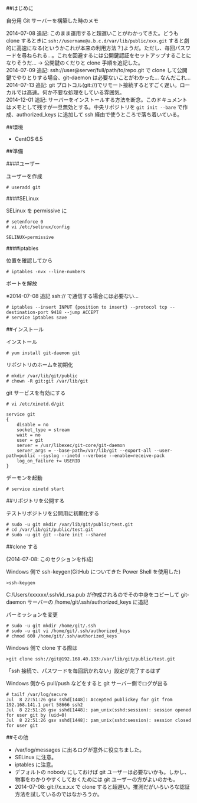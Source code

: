 ##はじめに

自分用 Git サーバーを構築した時のメモ

2014-07-08 追記: このまま運用すると超遅いことがわかってきた。どうも clone するときに `ssh://username@a.b.c.d/var/lib/public/xxx.git` すると劇的に高速になる(というかこれが本来の利用方法？)ようだ。ただし、毎回パスワードを尋ねられる...。これを回避するには公開鍵認証をセットアップすることになりそうだ... → 公開鍵のくだりと clone 手順を追記した。  
2014-07-09 追記: ssh://user@server/full/path/to/repo.git で clone して公開鍵でやりとりする場合、git-daemon は必要ないことがわかった... なんだこれ...  
2014-07-13 追記: git プロトコル(git://)でリモート接続するとすごく遅い。ローカルでは高速。何か不要な処理をしている雰囲気。  
2014-12-01 追記: サーバーをインストールする方法を断念。このドキュメントはメモとして残すが一旦無効とする。中央リポジトリを `git init --bare` で作成、authorized_keys に追加して ssh 経由で使うところで落ち着いている。

##環境

- CentOS 6.5

##準備

####ユーザー

ユーザーを作成
```
# useradd git
```

####SELinux

SELinux を permissive に
```
# setenforce 0
# vi /etc/selinux/config

SELINUX=permissive
```

####iptables

位置を確認してから
```
# iptables -nvx --line-numbers
```

ポートを解放  

※2014-07-08 追記 ssh:// で通信する場合には必要ない...

```
# iptables --insert INPUT {position to insert} --protocol tcp --destination-port 9418 --jump ACCEPT
# service iptables save
```



##インストール

インストール
```
# yum install git-daemon git
```

リポジトリのホームを初期化
```
# mkdir /var/lib/git/public
# chown -R git:git /var/lib/git
```

git サービスを有効にする

```
# vi /etc/xinetd.d/git

service git
{
    disable = no
    socket_type = stream
    wait = no
    user = git
    server = /usr/libexec/git-core/git-daemon
    server_args = --base-path=/var/lib/git --export-all --user-path=public --syslog --inetd --verbose --enable=receive-pack
    log_on_failure += USERID
}
```

デーモンを起動
```
# service xinetd start
```





##リポジトリを公開する

テストリポジトリを公開用に初期化する
```
# sudo -u git mkdir /var/lib/git/public/test.git
# cd /var/lib/git/public/test.git
# sudo -u git git --bare init --shared
```


##clone する

(2014-07-08: このセクションを作成)

Windows 側で ssh-keygen(GitHub についてきた Power Shell を使用した)
```
>ssh-keygen
```

C:/Users/xxxxxx/.ssh/id_rsa.pub が作成されるのでその中身をコピーして git-daemon サーバーの /home/git/.ssh/authorized_keys に追記

パーミッションを変更
```
# sudo -u git mkdir /home/git/.ssh
# sudo -u git vi /home/git/.ssh/authorized_keys
# chmod 600 /home/git/.ssh/authorized_keys
```

Windows 側で clone する際は
```
>git clone ssh://git@192.168.40.133:/var/lib/git/public/test.git
```

「ssh 接続で、パスワードを毎回訊かれない」設定が完了するはず  
  
Windows 側から pull/push などをすると git サーバー側でログが出る
```
# tailf /var/log/secure
Jul  8 22:51:26 gsv sshd[1448]: Accepted publickey for git from 192.168.141.1 port 58666 ssh2
Jul  8 22:51:26 gsv sshd[1448]: pam_unix(sshd:session): session opened for user git by (uid=0)
Jul  8 22:51:26 gsv sshd[1448]: pam_unix(sshd:session): session closed for user git
```



##その他

- /var/log/messages に出るログが意外に役立ちました。
- SELinux に注意。
- iptables に注意。
- デフォルトの nobody にしておけば git ユーザーは必要ないかも。しかし、物事をわかりやすくしておくためには git ユーザーの方がよいのかも。
- 2014-07-08: git://x.x.x.x で clone すると超遅い。推測だがいろいろな認証方法を試しているのではなかろうか。
